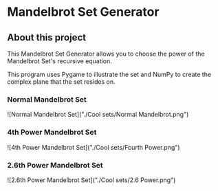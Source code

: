 # Mandelbrot Set Generator

## About this project
This Mandelbrot Set Generator allows you to choose the power of the Mandelbrot Set's recursive equation.

This program uses Pygame to illustrate the set and NumPy to create the complex plane that the set resides on.

### Normal Mandelbrot Set
![Normal Mandelbrot Set]("./Cool sets/Normal Mandelbrot.png")

### 4th Power Mandelbrot Set
![4th Power Mandelbrot Set]("./Cool sets/Fourth Power.png")

### 2.6th Power Mandelbrot Set
![2.6th Power Mandelbrot Set]("./Cool sets/2.6 Power.png")